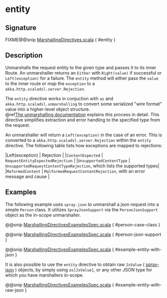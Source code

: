 <a id="entity"></a>
# entity

## Signature

FIXME@@snip [MarshallingDirectives.scala](../../../../../../../../../akka-http/src/main/scala/akka/http/scaladsl/server/directives/MarshallingDirectives.scala) { #entity }

## Description

Unmarshalls the request entity to the given type and passes it to its inner Route.  An unmarshaller
returns an `Either` with `Right(value)` if successful or `Left(exception)` for a failure.
The `entity` method will either pass the `value` to the inner route or map the `exception` to a
`akka.http.scaladsl.server.Rejection`.

The `entity` directive works in conjuction with `as` and `akka.http.scaladsl.unmarshalling` to
convert some serialized "wire format" value into a higher-level object structure.  
@ref[The unmarshalling documentation](../../../common/unmarshalling.md#http-unmarshalling-scala) explains this process in detail.
This directive simplifies extraction and error handling to the specified type from the request.

An unmarshaller will return a `Left(exception)` in the case of an error.  This is converted to a
`akka.http.scaladsl.server.Rejection` within the `entity` directive.  The following table lists how exceptions
are mapped to rejections:

|Left(exception)          | Rejection                                                                |
|`ContentExpected`        | `RequestEntityExpectedRejection`                                         |
|`UnsupportedContentType` | `UnsupportedRequestContentTypeRejection`, which lists the supported types|
|`MaformedContent`        | `MalformedRequestContentRejection`, with an error message and cause      |

## Examples

The following example uses `spray-json` to unmarshall a json request into a simple `Person` 
class.  It utilizes `SprayJsonSupport` via the `PersonJsonSupport` object as the in-scope unmarshaller.

@@snip [MarshallingDirectivesExamplesSpec.scala](../../../../../../../test/scala/docs/http/scaladsl/server/directives/MarshallingDirectivesExamplesSpec.scala) { #person-case-class }

@@snip [MarshallingDirectivesExamplesSpec.scala](../../../../../../../test/scala/docs/http/scaladsl/server/directives/MarshallingDirectivesExamplesSpec.scala) { #person-json-support }

@@snip [MarshallingDirectivesExamplesSpec.scala](../../../../../../../test/scala/docs/http/scaladsl/server/directives/MarshallingDirectivesExamplesSpec.scala) { #example-entity-with-json }

It is also possible to use the `entity` directive to obtain raw `JsValue` ( [spray-json](https://github.com/spray/spray-json) ) objects, by simply using
`as[JsValue]`, or any other JSON type for which you have marshallers in-scope.

@@snip [MarshallingDirectivesExamplesSpec.scala](../../../../../../../test/scala/docs/http/scaladsl/server/directives/MarshallingDirectivesExamplesSpec.scala) { #example-entity-with-raw-json }